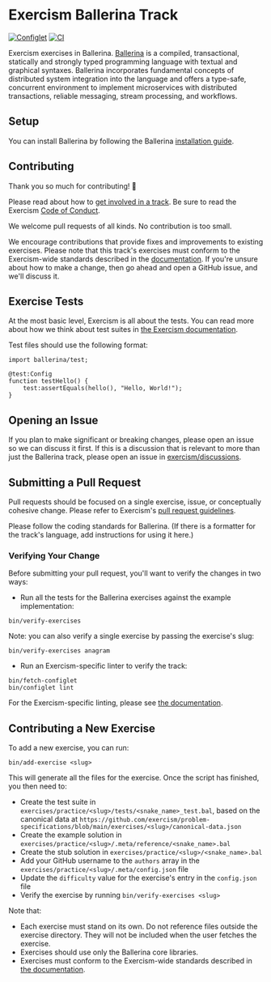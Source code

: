# Exercism Ballerina Track

[![Configlet](https://github.com/exercism/ballerina/actions/workflows/configlet.yml/badge.svg)](https://github.com/exercism/ballerina/actions/workflows/configlet.yml)
[![CI](https://github.com/exercism/ballerina/actions/workflows/ci.yml/badge.svg)](https://github.com/exercism/ballerina/actions/workflows/ci.yml)

Exercism exercises in Ballerina. [Ballerina](https://ballerina.io/) is a compiled, transactional, statically and strongly typed programming language with textual and graphical syntaxes. Ballerina incorporates fundamental concepts of distributed system integration into the language and offers a type-safe, concurrent environment to implement microservices with distributed transactions, reliable messaging, stream processing, and workflows.

## Setup

You can install Ballerina by following the Ballerina [installation guide](https://ballerina.io/learn/getting-started/).

## Contributing

Thank you so much for contributing! :tada:

Please read about how to [get involved in a track](https://github.com/exercism/docs/tree/master/contributing-to-language-tracks). Be sure to read the Exercism [Code of Conduct](https://exercism.io/code-of-conduct).

We welcome pull requests of all kinds. No contribution is too small.

We encourage contributions that provide fixes and improvements to existing exercises. Please note that this track's exercises must conform to the Exercism-wide standards described in the [documentation](https://github.com/exercism/docs/tree/master/language-tracks/exercises). If you're unsure about how to make a change, then go ahead and open a GitHub issue, and we'll discuss it.

## Exercise Tests

At the most basic level, Exercism is all about the tests. You can read more about how we think about test suites in [the Exercism documentation](https://github.com/exercism/docs/blob/master/language-tracks/exercises/anatomy/test-suites.md).

Test files should use the following format:

```ballerina
import ballerina/test;

@test:Config
function testHello() {
    test:assertEquals(hello(), "Hello, World!");
}
```

## Opening an Issue

If you plan to make significant or breaking changes, please open an issue so we can discuss it first. If this is a discussion that is relevant to more than just the Ballerina track, please open an issue in [exercism/discussions](https://github.com/exercism/discussions/issues).

## Submitting a Pull Request

Pull requests should be focused on a single exercise, issue, or conceptually cohesive change. Please refer to Exercism's [pull request guidelines](https://github.com/exercism/docs/blob/master/contributing/pull-request-guidelines.md).

Please follow the coding standards for Ballerina. (If there is a formatter for the track's language, add instructions for using it here.)

### Verifying Your Change

Before submitting your pull request, you'll want to verify the changes in two ways:

- Run all the tests for the Ballerina exercises against the example implementation:

```shell
bin/verify-exercises
```

Note: you can also verify a single exercise by passing the exercise's slug:

```shell
bin/verify-exercises anagram
```

- Run an Exercism-specific linter to verify the track:

```shell
bin/fetch-configlet
bin/configlet lint
```

For the Exercism-specific linting, please see [the documentation](https://github.com/exercism/docs/blob/master/language-tracks/configuration/linting.md).

## Contributing a New Exercise

To add a new exercise, you can run:

```shell
bin/add-exercise <slug>
```

This will generate all the files for the exercise.
Once the script has finished, you then need to:

- Create the test suite in `exercises/practice/<slug>/tests/<snake_name>_test.bal`,
  based on the canonical data at `https://github.com/exercism/problem-specifications/blob/main/exercises/<slug>/canonical-data.json`
- Create the example solution in `exercises/practice/<slug>/.meta/reference/<snake_name>.bal`
- Create the stub solution in `exercises/practice/<slug>/<snake_name>.bal`
- Add your GitHub username to the `authors` array in the `exercises/practice/<slug>/.meta/config.json` file
- Update the `difficulty` value for the exercise's entry in the `config.json` file
- Verify the exercise by running `bin/verify-exercises <slug>`

Note that:

- Each exercise must stand on its own.
  Do not reference files outside the exercise directory.
  They will not be included when the user fetches the exercise.
- Exercises should use only the Ballerina core libraries.
- Exercises must conform to the Exercism-wide standards described in [the documentation](https://github.com/exercism/docs/tree/master/language-tracks/exercises).
